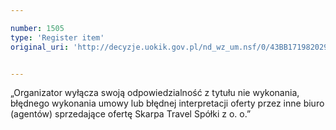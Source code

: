 ```yaml
---

number: 1505
type: 'Register item'
original_uri: 'http://decyzje.uokik.gov.pl/nd_wz_um.nsf/0/43BB171982029971C12574D50044BFC6?OpenDocument'


---
```


„Organizator wyłącza swoją odpowiedzialność z tytułu nie wykonania, błędnego wykonania umowy lub błędnej interpretacji oferty przez inne biuro (agentów) sprzedające ofertę Skarpa Travel Spółki z o. o.”
